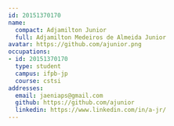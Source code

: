 ```yaml
---
id: 20151370170
name:
  compact: Adjamilton Junior
  full: Adjamilton Medeiros de Almeida Junior
avatar: https://github.com/ajunior.png
occupations:
- id: 20151370170
  type: student
  campus: ifpb-jp
  course: cstsi
addresses:
  email: jaeniaps@gmail.com
  github: https://github.com/ajunior
  linkedin: https://www.linkedin.com/in/a-jr/
---
```

